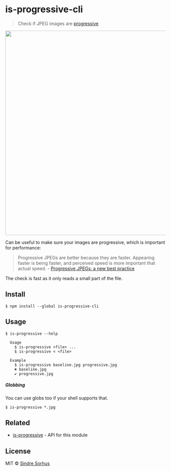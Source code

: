 # is-progressive-cli

> Check if JPEG images are [progressive](http://www.faqs.org/faqs/jpeg-faq/part1/section-11.html)

<img src="screenshot.png" width="641">

Can be useful to make sure your images are progressive, which is important for performance:

> Progressive JPEGs are better because they are faster. Appearing faster is being faster, and perceived speed is more important that actual speed. - [Progressive JPEGs: a new best practice](http://calendar.perfplanet.com/2012/progressive-jpegs-a-new-best-practice/)

The check is fast as it only reads a small part of the file.


## Install

```
$ npm install --global is-progressive-cli
```


## Usage

```
$ is-progressive --help

  Usage
    $ is-progressive <file> ...
    $ is-progressive < <file>

  Example
    $ is-progressive baseline.jpg progressive.jpg
    ✖ baseline.jpg
    ✔ progressive.jpg
```

##### Globbing

You can use globs too if your shell supports that.

```
$ is-progressive *.jpg
```


## Related

- [is-progressive](https://github.com/sindresorhus/is-progressive) - API for this module


## License

MIT © [Sindre Sorhus](https://sindresorhus.com)
